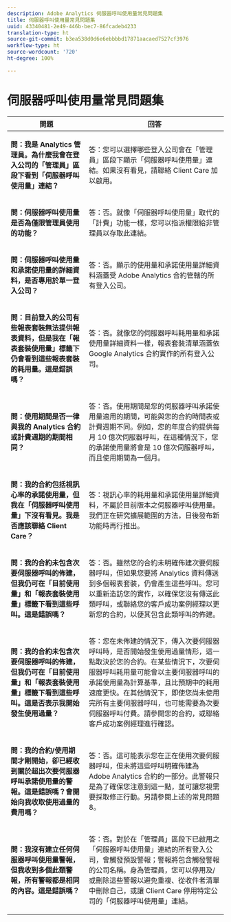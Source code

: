 ```yaml
---
description: Adobe Analytics 伺服器呼叫使用量常見問題集
title: 伺服器呼叫使用量常見問題集
uuid: 43340481-2e49-446b-bec7-86fcadeb4233
translation-type: ht
source-git-commit: b3ea538d0d6e6ebbbbd17871aacaed7527cf3976
workflow-type: ht
source-wordcount: '720'
ht-degree: 100%

---
```



# 伺服器呼叫使用量常見問題集

<table id="table_10384E2010B849708AE9462BB2B43438"> 
 <thead> 
  <tr> 
   <th colname="col1" class="entry"> 問題 </th> 
   <th colname="col2" class="entry"> 回答 </th> 
  </tr> 
 </thead>
 <tbody> 
  <tr> 
   <td colname="col1"> <p><b>問：我是 Analytics 管理員。為什麼我會在登入公司的「管理員」區段下看到「伺服器呼叫使用量」連結？</b> </p> </td> 
   <td colname="col2"> <p>答：您可以選擇哪些登入公司會在「管理員」區段下顯示「伺服器呼叫使用量」連結。如果沒有看見，請聯絡 Client Care 加以啟用。 </p> </td> 
  </tr> 
  <tr> 
   <td colname="col1"> <p><b>問：伺服器呼叫使用量是否為僅限管理員使用的功能？</b> </p> </td> 
   <td colname="col2"> <p>答：否。就像「伺服器呼叫使用量」取代的「計費」功能一樣，您可以指派權限給非管理員以存取此連結。 </p> </td> 
  </tr> 
  <tr> 
   <td colname="col1"> <p><b>問：伺服器呼叫使用量和承諾使用量的詳細資料，是否專用於單一登入公司？</b> </p> </td> 
   <td colname="col2"> <p>答：否。顯示的使用量和承諾使用量詳細資料涵蓋受 Adobe Analytics 合約管轄的所有登入公司。 </p> </td> 
  </tr> 
  <tr> 
   <td colname="col1"> <p><b>問：目前登入的公司有些報表套裝無法提供報表資料，但是我在「報表套裝使用量」標籤下仍會看到這些報表套裝的耗用量。這是錯誤嗎？</b> </p> </td> 
   <td colname="col2"> <p>答：否。就像您的伺服器呼叫耗用量和承諾使用量詳細資料一樣，報表套裝清單涵蓋依 Google Analytics 合約實作的所有登入公司。 </p> </td> 
  </tr> 
  <tr> 
   <td colname="col1"> <p><b>問：使用期間是否一律與我的 Analytics 合約或計費週期的期間相同？</b> </p> </td> 
   <td colname="col2"> <p>答：否。使用期間是您的伺服器呼叫承諾使用量適用的期間，可能與您的合約時間表或計費週期不同。例如，您的年度合約提供每月 10 億次伺服器呼叫，在這種情況下，您的承諾使用量將會是 10 億次伺服器呼叫，而且使用期間為一個月。 </p> </td> 
  </tr> 
  <tr> 
   <td colname="col1"> <p><b>問：我的合約包括視訊心率的承諾使用量，但我在「伺服器呼叫使用量」下沒有看見。我是否應該聯絡 Client Care？</b> </p> </td> 
   <td colname="col2"> <p>答：視訊心率的耗用量和承諾使用量詳細資料，不屬於目前版本之伺服器呼叫使用量。我們正在研究擴展範圍的方法，日後發布新功能時再行推出。 </p> </td> 
  </tr> 
  <tr> 
   <td colname="col1"> <p><b>問：我的合約未包含次要伺服器呼叫的佈建，但我仍可在「目前使用量」和「報表套裝使用量」標籤下看到這些呼叫。這是錯誤嗎？</b> </p> </td> 
   <td colname="col2"> <p>答：否。雖然您的合約未明確佈建次要伺服器呼叫，但如果您要將 Analytics 資料傳送到多個報表套裝，仍會產生這些呼叫。您可以重新造訪您的實作，以確保您沒有傳送此類呼叫，或聯絡您的客戶成功案例經理以更新您的合約，以便其包含此類呼叫的佈建。 </p> </td> 
  </tr> 
  <tr> 
   <td colname="col1"> <p><b>問：我的合約未包含次要伺服器呼叫的佈建，但我仍可在「目前使用量」和「報表套裝使用量」標籤下看到這些呼叫。這是否表示我開始發生使用過量？</b> </p> </td> 
   <td colname="col2"> <p>答：您在未佈建的情況下，傳入次要伺服器呼叫時，是否開始發生使用過量情形，這一點取決於您的合約。在某些情況下，次要伺服器呼叫耗用量可能會以主要伺服器呼叫的承諾使用量為計算基準，且比預期中的耗用速度更快。在其他情況下，即使您尚未使用完所有主要伺服器呼叫，也可能需要為次要伺服器呼叫付費。請參閱您的合約，或聯絡客戶成功案例經理進行確認。 </p> </td> 
  </tr> 
  <tr> 
   <td colname="col1"> <p><b>問：我的合約/使用期間才剛開始，卻已經收到關於超出次要伺服器呼叫承諾使用量的警報。這是錯誤嗎？會開始向我收取使用過量的費用嗎？</b> </p> </td> 
   <td colname="col2"> <p>答：否。這可能表示您在正在使用次要伺服器呼叫，但未將這些呼叫明確佈建為 Adobe Analytics 合約的一部分。此警報只是為了確保您注意到這一點，並可讓您視需要採取修正行動。另請參閱上述的常見問題 8。 </p> </td> 
  </tr> 
  <tr> 
   <td colname="col1"> <p><b>問：我沒有建立任何伺服器呼叫使用量警報，但我收到多個此類警報，所有警報都是相同的內容。這是錯誤嗎？</b> </p> </td> 
   <td colname="col2"> <p>答：否。對於在「管理員」區段下已啟用之「伺服器呼叫使用量」連結的所有登入公司，會觸發預設警報；警報將包含觸發警報的公司名稱。身為管理員，您可以停用及/或刪除這些警報以避免重複、從收件者清單中刪除自己，或讓 Client Care 停用特定公司的「伺服器呼叫使用量」連結。 </p> </td> 
  </tr> 
 </tbody> 
</table>
